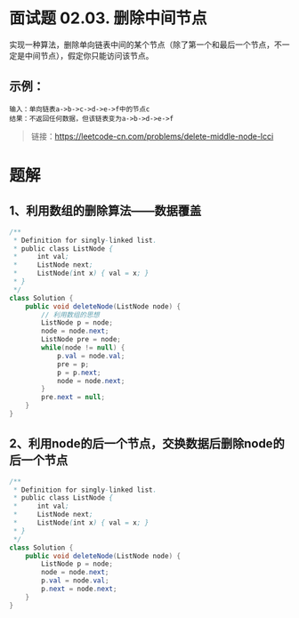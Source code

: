 # 面试题 02.03. 删除中间节点

实现一种算法，删除单向链表中间的某个节点（除了第一个和最后一个节点，不一定是中间节点），假定你只能访问该节点。

## 示例：
```
输入：单向链表a->b->c->d->e->f中的节点c
结果：不返回任何数据，但该链表变为a->b->d->e->f

```
> 链接：https://leetcode-cn.com/problems/delete-middle-node-lcci

# 题解
## 1、利用数组的删除算法——数据覆盖
```java
/**
 * Definition for singly-linked list.
 * public class ListNode {
 *     int val;
 *     ListNode next;
 *     ListNode(int x) { val = x; }
 * }
 */
class Solution {
    public void deleteNode(ListNode node) {
        // 利用数组的思想
        ListNode p = node;
        node = node.next;
        ListNode pre = node;
        while(node != null) {
            p.val = node.val;
            pre = p;
            p = p.next;
            node = node.next;
        }
        pre.next = null;
    }
}
```
## 2、利用node的后一个节点，交换数据后删除node的后一个节点
```java
/**
 * Definition for singly-linked list.
 * public class ListNode {
 *     int val;
 *     ListNode next;
 *     ListNode(int x) { val = x; }
 * }
 */
class Solution {
    public void deleteNode(ListNode node) {
        ListNode p = node;
        node = node.next;
        p.val = node.val;
        p.next = node.next;
    }
}
```